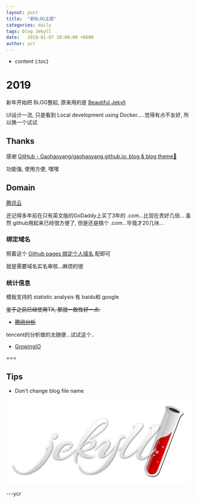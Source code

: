 ```yaml
---
layout: post
title:  "新BLOG主题"
categories: daily
tags: blog Jekyll
date:   2019-01-07 10:00:00 +0800
author: ycr
---
```


* content
{:toc}

# 2019
新年开始把 BLOG整起, 原来用的是 [Beautiful Jekyll](http://deanattali.com/beautiful-jekyll)

UI设计一流, 只是看到 Local development using Docker.....觉得有点不友好, 所以换一个试试

## Thanks
感谢 [GitHub - Gaohaoyang/gaohaoyang.github.io: blog & blog theme🤘](https://github.com/Gaohaoyang/gaohaoyang.github.io)

功能强, 使用方便, 嘿嘿

## Domain
[腾讯云](https://cloud.tencent.com/act/domainsales)

还记得多年前在只有英文版的GoDaddy上买了3年的 .com...比现在贵好几倍...
虽然 github用起来已经很方便了, 但是还是搞个 .com...毕竟才20几块...

### 绑定域名
照着这个 [Github pages 绑定个人域名](https://segmentfault.com/a/1190000011203711) 配即可

就是需要域名实名审核...麻烦的很

### 统计信息
模板支持的 statistic analysis 有 baidu和 google

~~鉴于之前已经使用TX, 那就一致性好一点:~~
- ~~[腾讯分析](https://v2.ta.qq.com)~~

tencent的分析做的太随便...试试这个..
- [GrowingIO](https://www.growingio.com)

===
## Tips
- Don't change blog file name

![jekyll](/assets/2019-01-03-first-blog-bae28539.png)

---ycr
